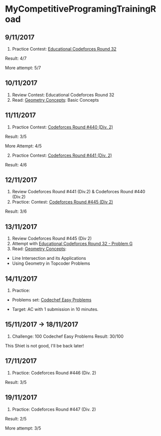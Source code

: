 # MyCompetitiveProgramingTrainingRoad

## 9/11/2017

1. Practice
Contest: [Educational Codeforces Round 32](http://codeforces.com/contest/888)

Result: 4/7

More attempt: 5/7

## 10/11/2017

1. Review Contest: Educational Codeforces Round 32 
2. Read: [Geometry Concepts](https://www.topcoder.com/community/data-science/data-science-tutorials/geometry-concepts-basic-concepts/): Basic Concepts

## 11/11/2017

1. Practice
Contest: [Codeforces Round #440 (Div. 2)](http://codeforces.com/contest/872)

Result: 3/5

More Attempt: 4/5

2. Practice
Contest: [Codeforces Round #441 (Div. 2)](http://codeforces.com/contest/876)

Result: 4/6

## 12/11/2017

1. Review Codeforces Round #441 (Div.2) & Codeforces Round #440 (Div.2)
2. Practice:
Contest: [Codeforces Round #445 (Div  2)](http://codeforces.com/contest/890)

Result: 3/6

## 13/11/2017

1. Review Codeforces Round #445 (Div  2)
2. Attempt with [Educational Codeforces Round 32 - Problem G](http://codeforces.com/contest/888/problem/G)
3. Read: [Geometry Concepts](https://www.topcoder.com/community/data-science/data-science-tutorials/geometry-concepts-basic-concepts/):
- Line Intersection and its Applications 
- Using Geometry in Topcoder Problems

## 14/11/2017

1. Practice:
- Problems set: [Codechef Easy Problems](https://www.codechef.com/problems/easy?sort_by=SuccessfulSubmission&sorting_order=desc)

- Target: AC with 1 submission in 10 minutes.

## 15/11/2017 -> 18/11/2017

1. Challenge: 100 Codechef Easy Problems
Result: 30/100

This Shiet is not good, I'll be back later!

## 17/11/2017

1. Practice: Codeforces Round #446 (Div. 2) 

Result: 3/5

## 19/11/2017

1. Practice: Codeforces Round #447 (Div. 2) 

Result: 2/5

More attempt: 3/5


